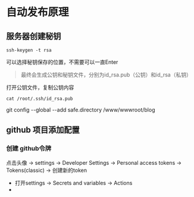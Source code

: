 # 自动发布原理

## 服务器创建秘钥

```shell
ssh-keygen -t rsa
```

可以选择秘钥保存的位置，不需要可以一直Enter

> 最终会生成公钥和秘钥文件，分别为id_rsa.pub（公钥）和id_rsa（私钥）

打开公钥文件，复制公钥内容
```shell
cat /root/.ssh/id_rsa.pub
```

git config --global --add safe.directory /www/wwwroot/blog

## github 项目添加配置

### 创建 github令牌
点击头像 -> settings -> Developer Settings -> Personal access tokens -> Tokens(classic) -> 创建新的token


- 打开settings -> Secrets and variables -> Actions
- 
